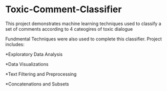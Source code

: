 # Toxic-Comment-Classifier
This project demonstrates machine learning techniques used to classify a set of comments according to 4 cateogires of toxic dialogue

Fundmental Techniques were also used to complete this classifier. Project includes:

*Exploratory Data Analysis

*Data Visualizations

*Text Filtering and Preprocessing

*Concatenations and Subsets
